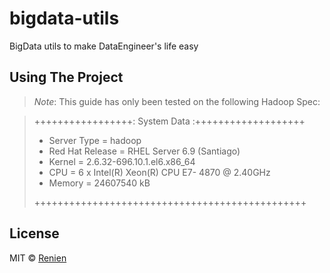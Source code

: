 # bigdata-utils
BigData utils to make DataEngineer's life easy

## Using The Project

>*Note*:
>  This guide has only been tested on the following Hadoop Spec:

>+++++++++++++++++: System Data :+++++++++++++++++++
>
>+ Server Type =  hadoop
>+ Red Hat Release =  RHEL Server 6.9 (Santiago)
>+ Kernel =  2.6.32-696.10.1.el6.x86_64
>+ CPU =   6 x Intel(R) Xeon(R) CPU E7- 4870 @ 2.40GHz
>+ Memory =  24607540 kB
>
>+++++++++++++++++++++++++++++++++++++++++++++++

## License
MIT © [Renien](https://twitter.com/RenienJoseph)
